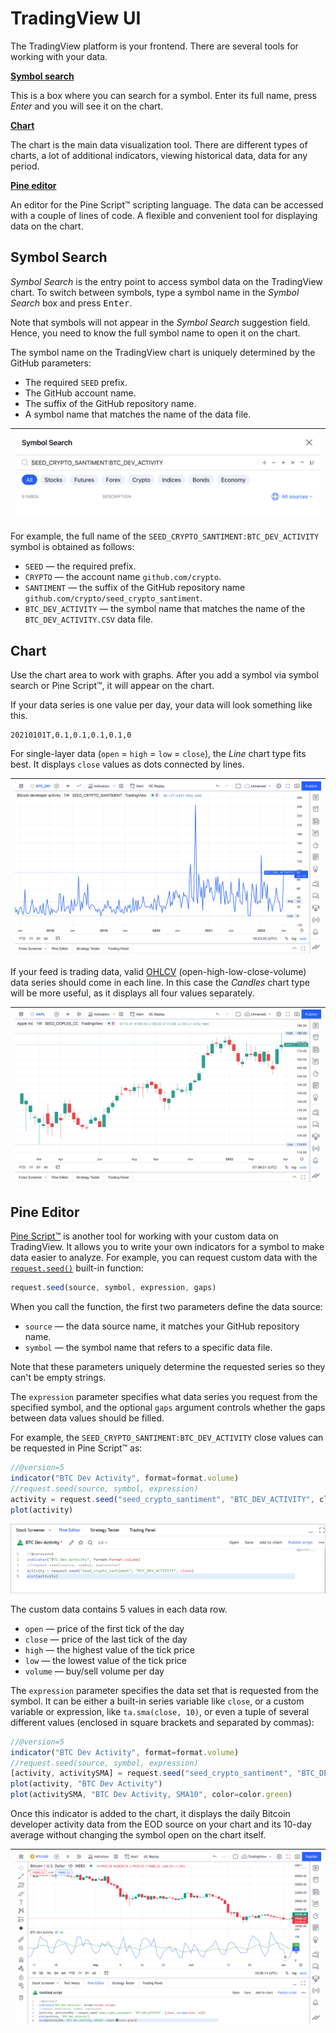 [ui_chart_candles]: /images/ui_chart_candles.png
[ui_chart_line]: /images/ui_chart_line.png
[ui_search]: /images/ui_search_empty.png
[ui_pine]: /images/ui_pine.png
[ui_pine_btc]: /images/ui_chart_pine_sma_btc.png
[request_seed]: https://www.tradingview.com/pine-script-reference/v5/#fun_request{dot}seed
[support_ohlc]: https://www.tradingview.com/support/solutions/43000619436-heikin-ashi/

# TradingView UI

The TradingView platform is your frontend. There are several tools for working with your data.

__[Symbol search](#symbol-search)__

This is a box where you can search for a symbol. Enter its full name, press _Enter_ and you will see it on the chart.

__[Chart](#chart)__

The chart is the main data visualization tool.
There are different types of charts, a lot of additional indicators, viewing historical data, data for any period.

__[Pine editor](#pine-editor)__

An editor for the Pine Script™ scripting language. The data can be accessed with a couple of lines of code.
A flexible and convenient tool for displaying data on the chart.

## Symbol Search

_Symbol Search_ is the entry point to access symbol data on the TradingView chart.
To switch between symbols, type a symbol name in the _Symbol Search_ box and press <kbd>Enter</kbd>.

Note that symbols will not appear in the _Symbol Search_ suggestion field.
Hence, you need to know the full symbol name to open it on the chart.

The symbol name on the TradingView chart is uniquely determined by the GitHub parameters:

- The required `SEED` prefix.
- The GitHub account name.
- The suffix of the GitHub repository name.
- A symbol name that matches the name of the data file.

|![Symbol Search][ui_search]|
|-|

For example, the full name of the `SEED_CRYPTO_SANTIMENT:BTC_DEV_ACTIVITY` symbol is obtained as follows:

- `SEED` — the required prefix.
- `CRYPTO` — the account name `github.com/crypto`.
- `SANTIMENT` — the suffix of the GitHub repository name `github.com/crypto/seed_crypto_santiment`.
- `BTC_DEV_ACTIVITY` — the symbol name that matches the name of the `BTC_DEV_ACTIVITY.CSV` data file.

## Chart

Use the chart area to work with graphs. After you add a symbol via symbol search or Pine Script™, it will appear on the chart.

If your data series is one value per day, your data will look something like this.

```csv
20210101T,0.1,0.1,0.1,0.1,0
```

For single-layer data (`open` = `high` = `low` = `close`), the _Line_ chart type fits best. It displays `close` values as dots connected by lines.

|![ui_chart_line]|
|-|

If your feed is trading data, valid [OHLCV][support_ohlc] (open-high-low-close-volume) data series should come in each line.
In this case the _Candles_ chart type will be more useful, as it displays all four values separately.

|![ui_chart_candles]|
|-|

## Pine Editor

[Pine Script™] is another tool for working with your custom data on TradingView.
It allows you to write your own indicators for a symbol to make data easier to analyze.
For example, you can request custom data with the [`request.seed()`][request_seed] built-in function:

```js
request.seed(source, symbol, expression, gaps)
```

When you call the function, the first two parameters define the data source:

- `source` — the data source name, it matches your GitHub repository name.
- `symbol` — the symbol name that refers to a specific data file.

Note that these parameters uniquely determine the requested series so they can't be empty strings.

The `expression` parameter specifies what data series you request from the specified symbol,
and the optional `gaps` argument controls whether the gaps between data values should be filled.

For example, the `SEED_CRYPTO_SANTIMENT:BTC_DEV_ACTIVITY` close values can be requested in Pine Script™ as:

```js
//@version=5
indicator("BTC Dev Activity", format=format.volume)
//request.seed(source, symbol, expression)
activity = request.seed("seed_crypto_santiment", "BTC_DEV_ACTIVITY", close)
plot(activity)
```

![ui_pine]

The custom data contains 5 values in each data row.

- `open` — price of the first tick of the day
- `close` — price of the last tick of the day
- `high` — the highest value of the tick price
- `low` — the lowest value of the tick price
- `volume` — buy/sell volume per day

The `expression` parameter specifies the data set that is requested from the symbol. 
It can be either a built-in series variable like `close`, or a custom variable or expression, 
like `ta.sma(close, 10)`, or even a tuple of several different values (enclosed in square brackets and separated by commas):

```js
//@version=5
indicator("BTC Dev Activity", format=format.volume)
//request.seed(source, symbol, expression)
[activity, activitySMA] = request.seed("seed_crypto_santiment", "BTC_DEV_ACTIVITY", [close, ta.sma(close, 10)])
plot(activity, "BTC Dev Activity")
plot(activitySMA, "BTC Dev Activity, SMA10", color=color.green)
```

Once this indicator is added to the chart, it displays the daily Bitcoin developer activity data 
from the EOD source on your chart and its 10-day average without changing the symbol open on the chart itself.

|![ui_pine_btc]|
|-|

[Pine Script™]: https://www.tradingview.com/pine-script-docs/en/v5/index.html

